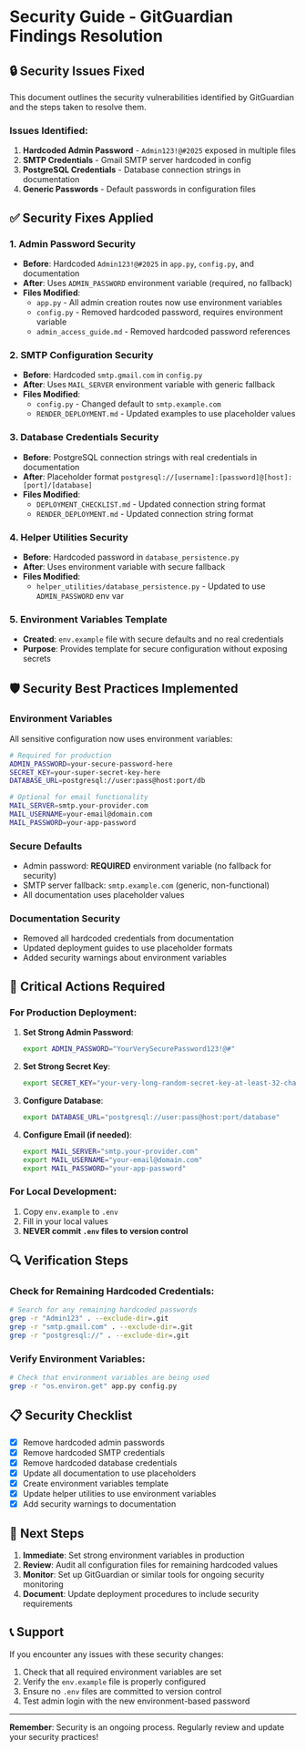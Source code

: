 # Security Guide - GitGuardian Findings Resolution

## 🔒 Security Issues Fixed

This document outlines the security vulnerabilities identified by GitGuardian and the steps taken to resolve them.

### Issues Identified:
1. **Hardcoded Admin Password** - `Admin123!@#2025` exposed in multiple files
2. **SMTP Credentials** - Gmail SMTP server hardcoded in config
3. **PostgreSQL Credentials** - Database connection strings in documentation
4. **Generic Passwords** - Default passwords in configuration files

## ✅ Security Fixes Applied

### 1. Admin Password Security
- **Before**: Hardcoded `Admin123!@#2025` in `app.py`, `config.py`, and documentation
- **After**: Uses `ADMIN_PASSWORD` environment variable (required, no fallback)
- **Files Modified**: 
  - `app.py` - All admin creation routes now use environment variables
  - `config.py` - Removed hardcoded password, requires environment variable
  - `admin_access_guide.md` - Removed hardcoded password references

### 2. SMTP Configuration Security
- **Before**: Hardcoded `smtp.gmail.com` in `config.py`
- **After**: Uses `MAIL_SERVER` environment variable with generic fallback
- **Files Modified**:
  - `config.py` - Changed default to `smtp.example.com`
  - `RENDER_DEPLOYMENT.md` - Updated examples to use placeholder values

### 3. Database Credentials Security
- **Before**: PostgreSQL connection strings with real credentials in documentation
- **After**: Placeholder format `postgresql://[username]:[password]@[host]:[port]/[database]`
- **Files Modified**:
  - `DEPLOYMENT_CHECKLIST.md` - Updated connection string format
  - `RENDER_DEPLOYMENT.md` - Updated connection string format

### 4. Helper Utilities Security
- **Before**: Hardcoded password in `database_persistence.py`
- **After**: Uses environment variable with secure fallback
- **Files Modified**:
  - `helper_utilities/database_persistence.py` - Updated to use `ADMIN_PASSWORD` env var

### 5. Environment Variables Template
- **Created**: `env.example` file with secure defaults and no real credentials
- **Purpose**: Provides template for secure configuration without exposing secrets

## 🛡️ Security Best Practices Implemented

### Environment Variables
All sensitive configuration now uses environment variables:
```bash
# Required for production
ADMIN_PASSWORD=your-secure-password-here
SECRET_KEY=your-super-secret-key-here
DATABASE_URL=postgresql://user:pass@host:port/db

# Optional for email functionality
MAIL_SERVER=smtp.your-provider.com
MAIL_USERNAME=your-email@domain.com
MAIL_PASSWORD=your-app-password
```

### Secure Defaults
- Admin password: **REQUIRED** environment variable (no fallback for security)
- SMTP server fallback: `smtp.example.com` (generic, non-functional)
- All documentation uses placeholder values

### Documentation Security
- Removed all hardcoded credentials from documentation
- Updated deployment guides to use placeholder formats
- Added security warnings about environment variables

## 🚨 Critical Actions Required

### For Production Deployment:
1. **Set Strong Admin Password**:
   ```bash
   export ADMIN_PASSWORD="YourVerySecurePassword123!@#"
   ```

2. **Set Strong Secret Key**:
   ```bash
   export SECRET_KEY="your-very-long-random-secret-key-at-least-32-characters"
   ```

3. **Configure Database**:
   ```bash
   export DATABASE_URL="postgresql://user:pass@host:port/database"
   ```

4. **Configure Email (if needed)**:
   ```bash
   export MAIL_SERVER="smtp.your-provider.com"
   export MAIL_USERNAME="your-email@domain.com"
   export MAIL_PASSWORD="your-app-password"
   ```

### For Local Development:
1. Copy `env.example` to `.env`
2. Fill in your local values
3. **NEVER commit `.env` files to version control**

## 🔍 Verification Steps

### Check for Remaining Hardcoded Credentials:
```bash
# Search for any remaining hardcoded passwords
grep -r "Admin123" . --exclude-dir=.git
grep -r "smtp.gmail.com" . --exclude-dir=.git
grep -r "postgresql://" . --exclude-dir=.git
```

### Verify Environment Variables:
```bash
# Check that environment variables are being used
grep -r "os.environ.get" app.py config.py
```

## 📋 Security Checklist

- [x] Remove hardcoded admin passwords
- [x] Remove hardcoded SMTP credentials  
- [x] Remove hardcoded database credentials
- [x] Update all documentation to use placeholders
- [x] Create environment variables template
- [x] Update helper utilities to use environment variables
- [x] Add security warnings to documentation

## 🚀 Next Steps

1. **Immediate**: Set strong environment variables in production
2. **Review**: Audit all configuration files for remaining hardcoded values
3. **Monitor**: Set up GitGuardian or similar tools for ongoing security monitoring
4. **Document**: Update deployment procedures to include security requirements

## 📞 Support

If you encounter any issues with these security changes:
1. Check that all required environment variables are set
2. Verify the `env.example` file is properly configured
3. Ensure no `.env` files are committed to version control
4. Test admin login with the new environment-based password

---
**Remember**: Security is an ongoing process. Regularly review and update your security practices!

